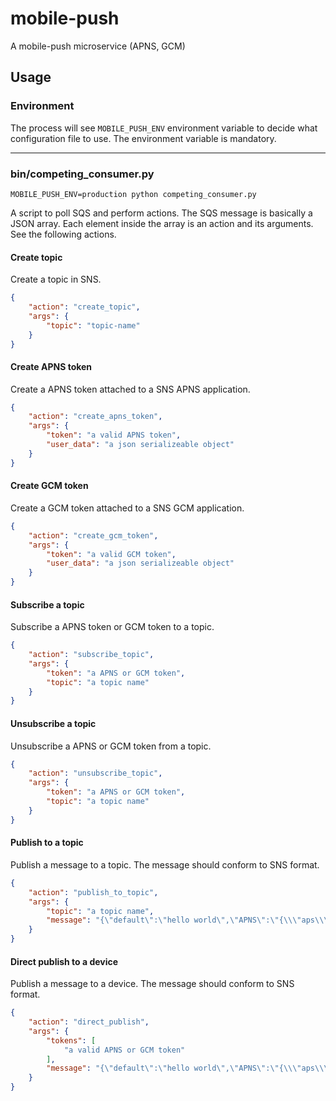 # mobile-push
A mobile-push microservice (APNS, GCM)

## Usage

### Environment
The process will see `MOBILE_PUSH_ENV` environment variable to decide what configuration file to use.
The environment variable is mandatory.

-----

### bin/competing_consumer.py

```
MOBILE_PUSH_ENV=production python competing_consumer.py
```

A script to poll SQS and perform actions.
The SQS message is basically a JSON array.
Each element inside the array is an action and its arguments.
See the following actions.

#### Create topic
Create a topic in SNS.

```json
{
    "action": "create_topic",
    "args": {
        "topic": "topic-name"
    }
}
```

#### Create APNS token
Create a APNS token attached to a SNS APNS application.

```json
{
    "action": "create_apns_token",
    "args": {
        "token": "a valid APNS token",
        "user_data": "a json serializeable object"
    }
}
```

#### Create GCM token
Create a GCM token attached to a SNS GCM application.

```json
{
    "action": "create_gcm_token",
    "args": {
        "token": "a valid GCM token",
        "user_data": "a json serializeable object"
    }
}
```

#### Subscribe a topic
Subscribe a APNS token or GCM token to a topic.

```json
{
    "action": "subscribe_topic",
    "args": {
        "token": "a APNS or GCM token",
        "topic": "a topic name"
    }
}
```

#### Unsubscribe a topic
Unsubscribe a APNS or GCM token from a topic.

```json
{
    "action": "unsubscribe_topic",
    "args": {
        "token": "a APNS or GCM token",
        "topic": "a topic name"
    }
}
```

#### Publish to a topic
Publish a message to a topic. The message should conform to SNS format.

```json
{
    "action": "publish_to_topic",
    "args": {
        "topic": "a topic name",
        "message": "{\"default\":\"hello world\",\"APNS\":\"{\\\"aps\\\":{\\\"alert\\\": \\\"hello world\\\"} }\",\"GCM\":\"{ \\\"data\\\": { \\\"message\\\": \\\"hello world\\\" } }\"}"
    }
}
```

#### Direct publish to a device
Publish a message to a device. The message should conform to SNS format.

```json
{
    "action": "direct_publish",
    "args": {
        "tokens": [
            "a valid APNS or GCM token"
        ],
        "message": "{\"default\":\"hello world\",\"APNS\":\"{\\\"aps\\\":{\\\"alert\\\": \\\"hello world\\\"} }\",\"GCM\":\"{ \\\"data\\\": { \\\"message\\\": \\\"hello world\\\" } }\"}"
    }
}
```

